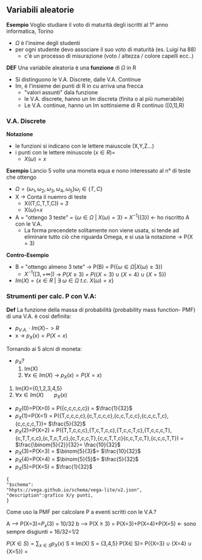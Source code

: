 ## Variabili aleatorie
**Esempio**
Voglio studiare il voto di maturità degli iscritti al 1° anno informatica, Torino
- $\Omega$ è l'insime degli studenti
- per ogni studente devo associare il suo voto di maturità (es. Luigi ha 88)
	- c'è un processo di misurazione (voto / altezza / colore capelli ecc..)
	
**DEF**
Una variabile aleatoria è una **funzione** di $\Omega$ in R
- Si distinguono le V.A. Discrete, dalle V.A. Continue 
- Im, è l'insieme dei punti di R in cu arriva una frecca
	- "valori assunti"  dala funzione
	- le V.A. discrete, hanno un Im discreta (finita  o al più numerabile)
	- Le V.A. continue, hanno un Im sottinsieme di R continuo ([0,1],R)

### V.A. Discrete
**Notazione**
- le funzioni si indicano con le lettere maiuscole (X,Y,Z...)
- i punti con le lettere minuscole $(x \in R)$=
	- $X(\omega)=x$

**Esempio**
Lancio 5 volte una moneta equa e nono interessato al n° di teste che ottengo
- $\Omega = \{\omega_1,\omega_2,\omega_3,\omega_4,\omega_5\} \omega_i \in \{T,C\}$
- X -> Conta il nuemro di teste
	- X((T,C,T,T,C)) = _3_
	- X($\omega$)=_x_
- A = "ottengo 3 teste" = {$\omega \in \Omega\ |\ X(\omega)=3$} = $X^{-1}(\{3\})$ <- ho riscritto A con le V.A.  
	- La forma precendete solitamente non viene usata, si tende ad eliminare tutto ciò che riguarda Omega, e si usa la notazione -> P(X = 3)

**Contro-Esempio**
- B = "ottengo almeno 3 tete" -> P(B) = P({$\omega \in \Omega | X(\omega)\geq 3\})$
	- $X^{-1}([3,+\infty])$ -> $P(X \geq 3)$ = $P(\{X=3\}\cup\{X=4\}\cup\{X=5\})$ 
- $Im(X)=\{x \in R\ |\ \exists\ \omega \in \Omega\ t.c.\ X(\omega)=x\}$ 

### Strumenti per calc. P con V.A:

**Def**
La funzione della massa di probabilità (probability mass function- PMF) di una V.A. è così definita:
- $p_{V.A.}\cdot Im(X) -> R$
- x -> $p_{X}(x)=P(X=x)$

Tornando ai 5 alcni di moneta:
- $p_X$? 
	1. Im(X)
	2. $\forall x \in Im(X)$ -> $p_X(x)=P(X=x)$ 
	
1. Im(X)={0,1,2,3,4,5}
2. $\forall x \in Im(X)\ \ \ \ \ \ \ p_X(x)$ 

- $p_X$(0)=P(X=0) = P({c,c,c,c,c}) = $\frac{1}{32}$
- $p_X$(1)=P(X=1) = P({T,c,c,c,c},{c,T,c,c,c},{c,c,T,c,c},{c,c,c,T,c},{c,c,c,c,T})=  $\frac{5}{32}$
- $p_X$(2)=P(X=2) = P({T,T,c,c,c},{T,c,T,c,c},{T,c,c,T,c},{T,c,c,c,T},{c,T,T,c,c},{c,T,c,T,c},{c,T,c,c,T},{c,c,T,T,c}{c,c,T,c,T},{c,c,c,T,T}) = $\frac{\binom{5}{2}}{32}= \frac{10}{32}$ 
- $p_X$(3)=P(X=3) = $\binom{5}{3}$= $\frac{10}{32}$ 
- $p_X$(4)=P(X=4) = $\binom{5}{5}$= $\frac{5}{32}$ 
- $p_X$(5)=P(X=5) =  $\frac{1}{32}$ 

```vega-lite
{
"$schema":
"hhpts://vega.github.io/schema/vega-lite/v2.json",
"description":grafico X/y punti,
}
```

Come uso la PMF per calcolare P a eventi scritti con le V.A.?

A --> P(X=3)=$P_x(3)$ = 10/32
b --> P(X $\geq$ 3) = P(X=3)+P(X=4)+P(X=5) <- sono sempre disgiunti = 16/32=1/2

$P(X \in S) = \sum_{x \in S}p_X(x)$
S $\leq$ Im(X)
S = {3,4,5}
P(X$\in$ S)= P({X=3} $\cup$ {X=4} $\cup$ {X=5}) =